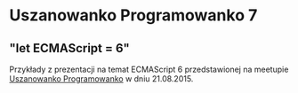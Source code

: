 # Uszanowanko Programowanko 7
## "let ECMAScript = 6"

Przykłady z prezentacji na temat ECMAScript 6 przedstawionej na meetupie [Uszanowanko Programowanko](http://www.uszanowanko.pl) w dniu 21.08.2015.
